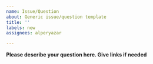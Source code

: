 ```yaml
---
name: Issue/Question
about: Generic issue/question template
title: ''
labels: new
assignees: alperyazar

---
```


**Please describe your question here. Give links if needed**
